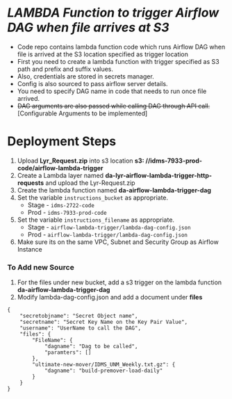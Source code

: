 # *LAMBDA Function to trigger Airflow DAG when file arrives at S3*

- Code repo contains lambda function code which runs Airflow DAG when file is
  arrived at the S3 location specified as trigger location
- First you need to create a lambda function with trigger specified as S3 path
  and prefix and suffix values.
- Also, credentials are stored in secrets manager.
- Config is also sourced to pass airflow server details.
- You need to specify DAG name in code that needs to run once file arrived.
- ~~DAG arguments are also passed while calling DAG through API
  call.~~ [Configurable Arguments to be implemented]

# Deployment Steps

1. Upload **Lyr_Request.zip** into s3 location **s3:
   //idms-7933-prod-code/airflow-lambda-trigger**
2. Create a Lambda layer named **da-lyr-airflow-lambda-trigger-http-requests**
   and upload the Lyr-Request.zip
3. Create the lambda function named **da-airflow-lambda-trigger-dag**
4. Set the variable `instructions_bucket`  as appropriate.
    - Stage - `idms-2722-code`
    - Prod - `idms-7933-prod-code`
5. Set the variable `instructions_filename` as appropriate.
    - Stage - `airflow-lambda-trigger/lambda-dag-config.json`
    - Prod - `airflow-lambda-trigger/lambda-dag-config.json`
6. Make sure its on the same VPC, Subnet and Security Group as Airflow Instance

### To Add new Source
1. For the files under new bucket, add a s3 trigger on the lambda function **da-airflow-lambda-trigger-dag**
2. Modify lambda-dag-config.json and add a document under **files**
```
{
    "secretobjname": "Secret Object name",
    "secretname": "Secret Key Name on the Key Pair Value",
    "username": "UserName to call the DAG",
    "files": {
        "FileName": {
            "dagname": "Dag to be called",
            "paramters": []
        },
        "ultimate-new-mover/IDMS_UNM_Weekly.txt.gz": {
            "dagname": "build-premover-load-daily"
        }
    }
}

```

